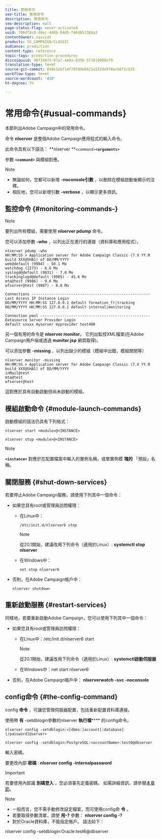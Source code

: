 ```yaml
---
title: 常用命令
seo-title: 常用命令
description: 常用命令
seo-description: null
page-status-flag: never-activated
uuid: f06df8c0-d4ec-4d6b-84d5-f46d852388a3
contentOwner: sauviat
products: SG_CAMPAIGN/CLASSIC
audience: production
content-type: reference
topic-tags: production-procedures
discoiquuid: 90718075-87a7-4e9a-935b-571010908e79
translation-type: tm+mt
source-git-commit: 849e1ebf14f707d9e86c5a152de978acb6f1cb35
workflow-type: tm+mt
source-wordcount: '410'
ht-degree: 3%

---
```



# 常用命令{#usual-commands}

本節列出Adobe Campaign中的常用命令。

命令 **nlserver** 是整個Adobe Campaign應用程式的輸入命令。

此命令具有以下語法： **nlserver **`<command>`****`<arguments>`****

參數 **`<command>`** 與模組對應。

>[!NOTE]
>
>* 無論如何，您都可以新增 **-noconsole引數** ，以刪除在模組啟動後顯示的注釋。
>* 相反地，您可以新增引數 **-verbose** ，以顯示更多資訊。

>



## 監控命令 {#monitoring-commands-}

>[!NOTE]
>
>要列出所有模組，需要使用 **nlserver pdump** 命令。

您可以添加參數 **-who** ，以列出正在進行的連接（資料庫和應用程式）。

```
nlserver pdump -who
HH:MM:SS > Application server for Adobe Campaign Classic (7.X YY.R build XXX@SHA1) of DD/MM/YYYY
web@default (9984) - 50.1 Mo
watchdog (2273) - 6.6 Mo
syslogd@default (9931) - 7.0 Mo
trackinglogd@default (9985) - 45.6 Mo
mta@test (9986) - 9.6 Mo
wfserver@test (9987) - 8.8 Mo

Connections ------------------------------------------------------
Last Access IP Instance Login 
DD/MM/YYYY HH:MM:SS 127.0.0.1 default formation_fr|tracking
DD/MM/YYYY HH:MM:SS 127.0.0.1 default internal|monitoring

Connection pool --------------------------------------------------
Datasource Server Provider Login 
default xxxxx myserver myprovider test400
```

另一個有用的命令是 **nlserver monitor**。 它列出監控XML檔案(在Adobe Campaign用戶端或透過 **monitor.jsp** 網頁取得)。

可以添加參數 **-missing** ，以列出缺少的模組（模組中出錯，模組關閉等）

```
nlserver monitor -missing
HH:MM:SS > Application server for Adobe Campaign Classic (7.X YY.R build XXX@SHA1) of DD/MM/YYYY
inMail@test
mta@test
wfserver@test
```

這對應於具有自動啟動但尚未啟動的模組。

## 模組啟動命令 {#module-launch-commands}

啟動模組的語法仍具有下列格式：

```
nlserver start <module>@<INSTANCE>
```

```
nlserver stop <module>@<INSTANCE>
```

>[!NOTE]
>
>**`<instance>`** 對應於在配置檔案中輸入的實例名稱，或單實例模 **塊的** 「預設」名稱。

## 關閉服務 {#shut-down-services}

若要停止Adobe Campaign服務，請使用下列其中一個命令：

* 如果您具有root或管理員訪問權限：

   * 在Linux中：

      ```
      /etc/init.d/nlserver6 stop
      ```

      >[!NOTE]
      >
      >從20.1開始，建議改用下列命令（適用於Linux）: **systemctl stop nlserver**

   * 在Windows中：

      ```
      net stop nlserver6
      ```

* 否則，在Adobe Campaign帳戶中：

   ```
   nlserver shutdown 
   ```

## 重新啟動服務 {#restart-services}

同樣地，若要重新啟動Adobe Campaign，您可以使用下列其中一個命令：

* 如果您具有root或管理員訪問權限：

   * 在Linux中：/etc/init.d/nlserver6 start

      >[!NOTE]
      >
      >從20.1開始，建議改用下列命令（適用於Linux）: **systemctl啟動伺服器**

   * 在Windows中：net start nlserver6

* 否則，在Adobe Campaign帳戶中： **nlserverwatch -svc -noconsole**

## config命令 {#the-config-command}

config **命令** ，可讓您管理伺服器配置，包括重新配置資料庫連接。

使用帶 **有** -setdblogin參數的nlserver **執行檔****** 的config命令。

```
nlserver config -setdblogin:<[dbms:]account[:database][/password]@server>
```

```
nlserver config -setdblogin:PostgreSQL:<accountName>:test6@dbserver
```

輸入密碼。

要更改內部 **密碼** : **nlserver config -internalpassword**

>[!IMPORTANT]
>
>若要使用內部識 **別碼登入** ，您必須事先定義密碼。 如需詳細資訊，請參閱[本章節](../../installation/using/campaign-server-configuration.md#internal-identifier)。

>[!NOTE]
>
>* 一般而言，您不需手動修改設定檔案，而可使用config命 **令** 。
>* 若要取得參數清單，請使 **用-?** 參數： **nlserver config -?**
>* 對於Oracle資料庫，不能指定帳戶。 語法如下：

>
>  
nlserver config -setdblogin:Oracle:test6@dbserver

